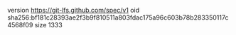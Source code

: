 version https://git-lfs.github.com/spec/v1
oid sha256:bf181c28393ae2f3b9f810511a803fdac175a96c603b78b283350117c4568f09
size 1333
